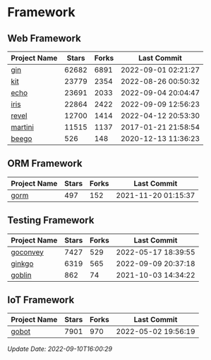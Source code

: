 # Framework

## Web Framework
| Project Name | Stars | Forks | Last Commit |
| ------------ | ----- | ----- | ----------- |
| [gin](https://github.com/gin-gonic/gin) | 62682 | 6891 | 2022-09-01 02:21:27 |
| [kit](https://github.com/go-kit/kit) | 23779 | 2354 | 2022-08-26 00:50:32 |
| [echo](https://github.com/labstack/echo) | 23691 | 2033 | 2022-09-04 20:04:47 |
| [iris](https://github.com/kataras/iris) | 22864 | 2422 | 2022-09-09 12:56:23 |
| [revel](https://github.com/revel/revel) | 12700 | 1414 | 2022-04-12 20:53:30 |
| [martini](https://github.com/go-martini/martini) | 11515 | 1137 | 2017-01-21 21:58:54 |
| [beego](https://github.com/astaxie/beego) | 526 | 148 | 2020-12-13 11:36:23 |

## ORM Framework
| Project Name | Stars | Forks | Last Commit |
| ------------ | ----- | ----- | ----------- |
| [gorm](https://github.com/jinzhu/gorm) | 497 | 152 | 2021-11-20 01:15:37 |

## Testing Framework
| Project Name | Stars | Forks | Last Commit |
| ------------ | ----- | ----- | ----------- |
| [goconvey](https://github.com/smartystreets/goconvey) | 7427 | 529 | 2022-05-17 18:39:55 |
| [ginkgo](https://github.com/onsi/ginkgo) | 6319 | 565 | 2022-09-09 20:37:18 |
| [goblin](https://github.com/franela/goblin) | 862 | 74 | 2021-10-03 14:34:22 |

## IoT Framework
| Project Name | Stars | Forks | Last Commit |
| ------------ | ----- | ----- | ----------- |
| [gobot](https://github.com/hybridgroup/gobot) | 7901 | 970 | 2022-05-02 19:56:19 |

*Update Date: 2022-09-10T16:00:29*